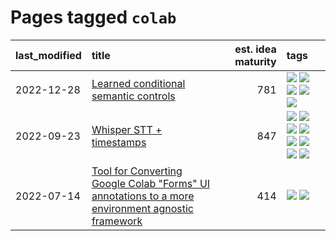# Pages tagged `colab`

|last_modified|title|est. idea maturity|tags
|:---|:---|---:|:---|
|2022-12-28|[Learned conditional semantic controls](../learned-conditional-semantic-controls.md)|781|[![](https://img.shields.io/badge/tag-animation-e6ab9)](../tags/animation.md) [![](https://img.shields.io/badge/tag-colab-96bcc)](../tags/colab.md) [![](https://img.shields.io/badge/tag-experimental-496a1)](../tags/experimental.md) [![](https://img.shields.io/badge/tag-prompting-abf295)](../tags/prompting.md) [![](https://img.shields.io/badge/tag-tooling-77485f)](../tags/tooling.md)|
|2022-09-23|[Whisper STT + timestamps](../whisper-stt-plus-timestamps.md)|847|[![](https://img.shields.io/badge/tag-colab-96bcc)](../tags/colab.md) [![](https://img.shields.io/badge/tag-dataset-3a9a4f)](../tags/dataset.md) [![](https://img.shields.io/badge/tag-experimental-496a1)](../tags/experimental.md) [![](https://img.shields.io/badge/tag-meta-3b815)](../tags/meta.md) [![](https://img.shields.io/badge/tag-prompting-abf295)](../tags/prompting.md) [![](https://img.shields.io/badge/tag-publicgood-d9f12f)](../tags/publicgood.md) [![](https://img.shields.io/badge/tag-stability-7c795e)](../tags/stability.md) [![](https://img.shields.io/badge/tag-tooling-77485f)](../tags/tooling.md)|
|2022-07-14|[Tool for Converting Google Colab "Forms" UI annotations to a more environment agnostic framework](../colab-ui-converter.md)|414|[![](https://img.shields.io/badge/tag-colab-96bcc)](../tags/colab.md) [![](https://img.shields.io/badge/tag-tooling-77485f)](../tags/tooling.md)|